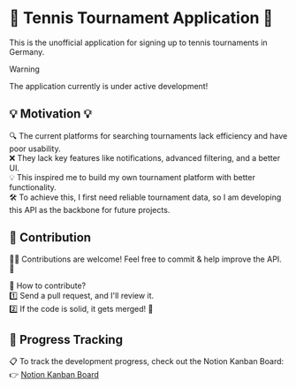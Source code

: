 # 🎾 Tennis Tournament Application 🚀
This is the unofficial application for signing up to tennis tournaments in Germany.

> [!WARNING]
> The application currently is under active development!

## 💡 Motivation 💡
🔍 The current platforms for searching tournaments lack efficiency and have poor usability.  
❌ They lack key features like notifications, advanced filtering, and a better UI.  
💡 This inspired me to build my own tournament platform with better functionality.  
🛠️ To achieve this, I first need reliable tournament data, so I am developing this API as the backbone for future projects.  

## 🤝 Contribution
👨‍💻 Contributions are welcome! Feel free to commit & help improve the API. 🚀  

🔹 How to contribute?  
1️⃣ Send a pull request, and I'll review it.  
2️⃣ If the code is solid, it gets merged! 🎉  

## 📌 Progress Tracking
📋 To track the development progress, check out the Notion Kanban Board:  
👉 [Notion Kanban Board](https://tennis-tournament-application.notion.site/18c17400d33a801983d3dc525004e33f?v=18c17400d33a808d863b000c23349fdb&pvs=4)
